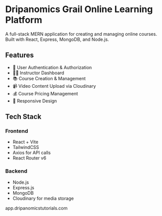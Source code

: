 # Dripanomics Grail Online Learning Platform

A full-stack MERN application for creating and managing online courses. Built with React, Express, MongoDB, and Node.js.

## Features

- 🔐 User Authentication & Authorization
- 👨‍🏫 Instructor Dashboard
- 📚 Course Creation & Management
- 📹 Video Content Upload via Cloudinary
- 💰 Course Pricing Management
- 📱 Responsive Design

## Tech Stack

### Frontend
- React + Vite
- TailwindCSS
- Axios for API calls
- React Router v6

### Backend
- Node.js
- Express.js
- MongoDB
- Cloudinary for media storage

app.dripanomicstutorials.com
